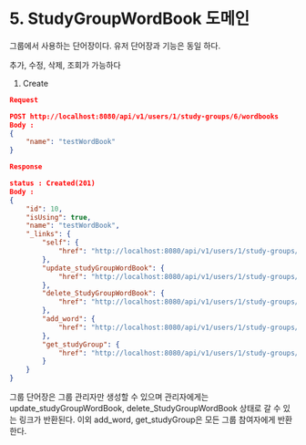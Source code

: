 # 5. StudyGroupWordBook 도메인

그룹에서 사용하는 단어장이다. 유저 단어장과 기능은 동일 하다.

추가, 수정, 삭제, 조회가 가능하다

1. Create

```json
Request

POST http://localhost:8080/api/v1/users/1/study-groups/6/wordbooks
Body : 
{
    "name": "testWordBook"
}
```

```json
Response

status : Created(201)
Body : 
{
    "id": 10,
    "isUsing": true,
    "name": "testWordBook",
    "_links": {
        "self": {
            "href": "http://localhost:8080/api/v1/users/1/study-groups/6/wordbooks/10"
        },
        "update_studyGroupWordBook": {
            "href": "http://localhost:8080/api/v1/users/1/study-groups/6/wordbooks/10"
        },
        "delete_StudyGroupWordBook": {
            "href": "http://localhost:8080/api/v1/users/1/study-groups/6/wordbooks/10"
        },
        "add_word": {
            "href": "http://localhost:8080/api/v1/users/1/study-groups/6/wordbooks/10"
        },
        "get_studyGroup": {
            "href": "http://localhost:8080/api/v1/users/1/study-groups/6"
        }
    }
}
```

그룹 단어장은 그룹 관리자만 생성할 수 있으며 관리자에게는  update_studyGroupWordBook, delete_StudyGroupWordBook 상태로 갈 수 있는 링크가 반환된다.  이외 add_word, get_studyGroup은 모든 그룹 참여자에게 반환 한다.